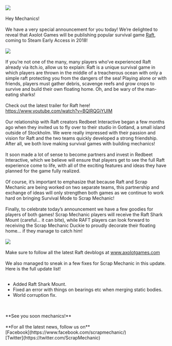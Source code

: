 ![](https://i.imgur.com/EgG4vTj.png)<br/>
<br/>
Hey Mechanics!<br/>
<br/>
We have a very special announcement for you today! We’re delighted to reveal that Axolot Games will be publishing popular survival game [Raft](http://store.steampowered.com/app/648800/Raft/), coming to Steam Early Access in 2018!<br/>
<br/>
![](https://i.imgur.com/LaTv7Ef.png)<br/>
<br/>
If you’re not one of the many, many players who’ve experienced Raft already via itch.io, allow us to explain: Raft is a unique survival game in which players are thrown in the middle of a treacherous ocean with only a simple raft protecting you from the dangers of the sea! Playing alone or with friends, players must gather debris, scavenge reefs and grow crops to survive and build their own floating home. Oh, and be wary of the man-eating sharks!<br/>
<br/>
Check out the latest trailer for Raft here!<br/>
https://www.youtube.com/watch?v=BQIRQGiYUlM<br/>
<br/>
Our relationship with Raft creators Redbeet Interactive began a few months ago when they invited us to fly over to their studio in Gotland, a small island outside of Stockholm. We were really impressed with their passion and vision for Raft and the two teams quickly developed a strong friendship. After all, we both love making survival games with building mechanics!<br/>
<br/>
It soon made a lot of sense to become partners and invest in Redbeet Interactive, which we believe will ensure that players get to see the full Raft experience come to life, with all of the exciting features and ideas they have planned for the game fully realized.<br/>
<br/>
Of course, it’s important to emphasize that because Raft and Scrap Mechanic are being worked on two separate teams, this partnership and exchange of ideas will only strengthen both games as we continue to work hard on bringing Survival Mode to Scrap Mechanic!<br/>
<br/>
Finally, to celebrate today’s announcement we have a few goodies for players of both games! Scrap Mechanic players will receive the Raft Shark Mount (careful… it can bite), while RAFT players can look forward to receiving the Scrap Mechanic Duckie to proudly decorate their floating home… if they manage to catch him!<br/>
<br/>
![](https://i.imgur.com/e0664M9.png)<br/>
<br/>
Make sure to follow all the latest Raft devblogs at www.axolotgames.com<br/>
<br/>
We also managed to sneak in a few fixes for Scrap Mechanic in this update. <br/>
Here is the full update list!<br/>
<br/>
* Added Raft Shark Mount.<br/>
* Fixed an error with things on bearings etc when merging static bodies.<br/>
* World corruption fix.<br/><br/>
<br/>
**See you soon mechanics!**<br/>
 <br/>
**For all the latest news, follow us on**<br/>
[Facebook](https://www.facebook.com/scrapmechanic/)<br/>
[Twitter](https://twitter.com/ScrapMechanic)